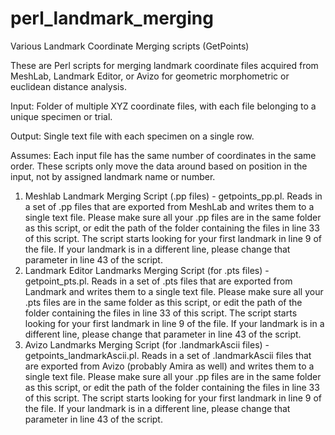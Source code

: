 # perl_landmark_merging
Various Landmark Coordinate Merging scripts (GetPoints)

These are Perl scripts for merging landmark coordinate files acquired from MeshLab, Landmark Editor, or Avizo for geometric morphometric or euclidean distance analysis. 

Input: Folder of multiple XYZ coordinate files, with each file belonging to a unique specimen or trial.

Output: Single text file with each specimen on a single row.

Assumes: Each input file has the same number of coordinates in the same order. These scripts only move the data around based on position in the input, not by assigned landmark name or number.

1) Meshlab Landmark Merging Script (.pp files) - getpoints_pp.pl. Reads in a set of .pp files that are exported from MeshLab and writes them to a single text file. Please make sure all your .pp files are in the same folder as this script, or edit the path of the folder containing the files in line 33 of this script. The script starts looking for your first landmark in line 9 of the file. If your landmark is in a different line, please change that parameter in line 43 of the script.
2) Landmark Editor Landmarks Merging Script (for .pts files) - getpoint_pts.pl. Reads in a set of .pts files that are exported from Landmark and writes them to a single text file. Please make sure all your .pts files are in the same folder as this script, or edit the path of the folder containing the files in line 33 of this script. The script starts looking for your first landmark in line 9 of the file. If your landmark is in a different line, please change that parameter in line 43 of the script.
3) Avizo Landmarks Merging Script (for .landmarkAscii files) - getpoints_landmarkAscii.pl. Reads in a set of .landmarkAscii files that are exported from Avizo (probably Amira as well) and writes them to a single text file. Please make sure all your .pp files are in the same folder as this script, or edit the path of the folder containing the files in line 33 of this script. The script starts looking for your first landmark in line 9 of the file. If your landmark is in a different line, please change that parameter in line 43 of the script.
